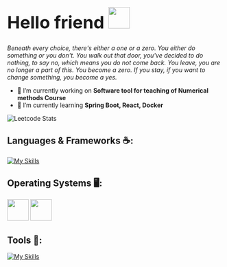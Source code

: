 <h1 style="font-size: 40px;">Hello friend <span><img height="50" src="https://user-images.githubusercontent.com/25181517/192108374-8da61ba1-99ec-41d7-80b8-fb2f7c0a4948.png"></span></h1>
<p><i>
   Beneath every choice, there's either a one or a zero.
   You either do something or you don't. You walk out that door, you've decided to do nothing, to say no, which means you do not come back. You leave, you are no longer a part of this. You become a zero.
   If you stay, if you want to change something, you become a yes.
   </i>
</p>

- 🔭 I’m currently working on **Software tool for teaching of Numerical methods Course**
- 🌱 I’m currently learning **Spring Boot, React, Docker**

![Leetcode Stats](https://leetcode.card.workers.dev/milos970?theme=nord&font=source_code_pro&extension=null)


<h2 align="left">Languages & Frameworks ☕:</h2>

[![My Skills](https://skillicons.dev/icons?i=java,cpp,js,bash,html,css,mysql,postgres,spring,bootstrap&perline=8)](https://skillicons.dev)

<h2 align="left">Operating Systems 🖥️:</h2>

<span><img height="50" src="https://user-images.githubusercontent.com/25181517/186884150-05e9ff6d-340e-4802-9533-2c3f02363ee3.png"></span>
<span><img height="50" src="https://user-images.githubusercontent.com/25181517/186884153-99edc188-e4aa-4c84-91b0-e2df260ebc33.png"></span>

<h2 align="left">Tools 🔨:</h2>

[![My Skills](https://skillicons.dev/icons?i=git,postman,maven,idea,vscode,visualstudio&perline=8)](https://skillicons.dev)

 

